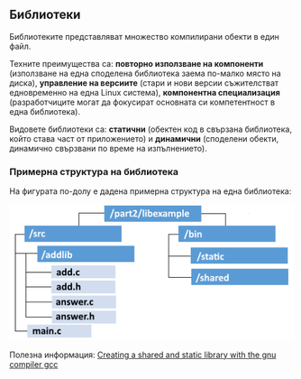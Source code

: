 ## Библиотеки

Библиотеките представляват множество компилирани обекти в един файл. 

Техните преимущества са: **повторно използване на компоненти** (използване на една споделена библиотека заема по-малко място на диска), **управление на версиите** (стари и нови версии съжителстват едновременно на една Linux система), **компонентна специализация** (разработчиците могат да  фокусират основната си компетентност в една библиотека).

Видовете библиотеки са: **статични** (обектен код в свързана библиотека, който става част от приложението) и **динамични** (споделени обекти, динамично свързвани по време на изпълнението).

### Примерна структура на библиотека

На фигурата по-долу е дадена примерна структура на една библиотека:

![08.png](08.png)

Полезна информация:
[Creating a shared and static library with the gnu compiler gcc]( https://renenyffenegger.ch/notes/development/languages/C-C-plus-plus/GCC/create-libraries/index)